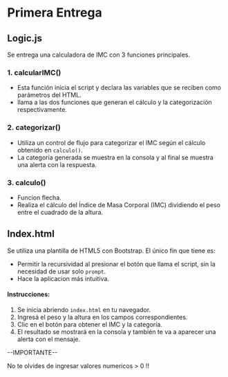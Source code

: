 # Primera Entrega

## **Logic.js**

Se entrega una calculadora de IMC con 3 funciones principales.

### 1. calcularIMC()
- Esta función inicia el script y declara las variables que se reciben como parámetros del HTML.
- llama a las dos funciones que generan el cálculo y la categorización respectivamente.

### 2. categorizar()
- Utiliza un control de flujo para categorizar el IMC según el cálculo obtenido en `calculo()`.
- La categoría generada se muestra en la consola y al final se muestra una alerta con la respuesta.

### 3. calculo()
- Funcion flecha.
- Realiza el cálculo del Índice de Masa Corporal (IMC) dividiendo el peso entre el cuadrado de la altura.

## **Index.html**

Se utiliza una plantilla de HTML5 con Bootstrap. El único fin que tiene es:

- Permitir la recursividad al presionar el botón que llama el script, sin la necesidad de usar solo `prompt`.
- Hace la aplicacion más intuitiva.

#### Instrucciones:
1. Se inicia abriendo `index.html` en tu navegador.
2. Ingresá el peso y la altura en los campos correspondientes.
3. Clic en el botón para obtener el IMC y la categoría.
4. El resultado se mostrará en la consola y también te va a aparecer una alerta con el mensaje.

--IMPORTANTE-- 

No te olvides de ingresar valores numericos > 0 !!
